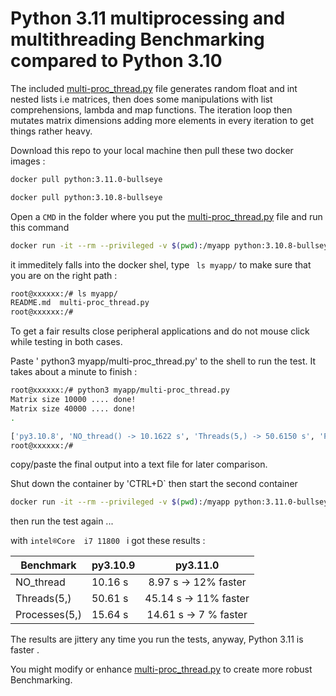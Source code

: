 

# Python 3.11 multiprocessing and multithreading Benchmarking compared to Python 3.10

 
The included [multi-proc_thread.py](multi-proc_thread.py) file generates random float and int nested lists i.e matrices, then does some manipulations with list comprehensions, lambda and map functions. The iteration loop then  mutates  matrix dimensions adding more elements in every iteration to get things rather heavy.


Download this repo to your local machine then pull these two docker images :

```bash
docker pull python:3.11.0-bullseye

docker pull python:3.10.8-bullseye

```

Open a `CMD` in the folder where you put the [multi-proc_thread.py](multi-proc_thread.py) file and run this command 


```bash
docker run -it --rm --privileged -v $(pwd):/myapp python:3.10.8-bullseye bash
```

it immeditely falls into the docker shel, type ` ls myapp/` to make sure that you are on the right path :

```bash
root@xxxxxx:/# ls myapp/
README.md  multi-proc_thread.py 
root@xxxxxx:/#
```

To get a fair results close peripheral applications and do not mouse click while testing in both cases.

Paste ' python3 myapp/multi-proc_thread.py' to the shell to run the test. It takes about a minute to finish :

```bash
root@xxxxxx:/# python3 myapp/multi-proc_thread.py
Matrix size 10000 .... done!
Matrix size 40000 .... done!
.

['py3.10.8', 'NO_thread() -> 10.1622 s', 'Threads(5,) -> 50.6150 s', 'Processes(5,) -> 15.6486 s']
root@xxxxxx:/# 
```


copy/paste  the final output into a text file for later comparison.

Shut down the container by 'CTRL+D` then start the second container 


```bash
docker run -it --rm --privileged -v $(pwd):/myapp python:3.11.0-bullseye bash

```


then run the test again  ...

with `intel®Core  i7 11800 ` i got these results :



|Benchmark        | py3.10.9         |  py3.11.0        | 
| ------------- |-------------|:-------------:|
| NO_thread        | 10.16 s     | 8.97  s ->   12% faster     |
| Threads(5,)      | 50.61 s     | 45.14 s ->   11% faster     |
| Processes(5,)    | 15.64  s    | 14.61 s ->   7 % faster     |



The results are jittery any time you run the tests, anyway, Python 3.11 is faster . 


You might  modify or enhance [multi-proc_thread.py](multi-proc_thread.py) to create more robust Benchmarking. 






